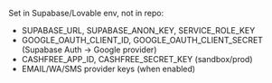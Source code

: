Set in Supabase/Lovable env, not in repo:
- SUPABASE_URL, SUPABASE_ANON_KEY, SERVICE_ROLE_KEY
- GOOGLE_OAUTH_CLIENT_ID, GOOGLE_OAUTH_CLIENT_SECRET (Supabase Auth → Google provider)
- CASHFREE_APP_ID, CASHFREE_SECRET_KEY (sandbox/prod)
- EMAIL/WA/SMS provider keys (when enabled)
